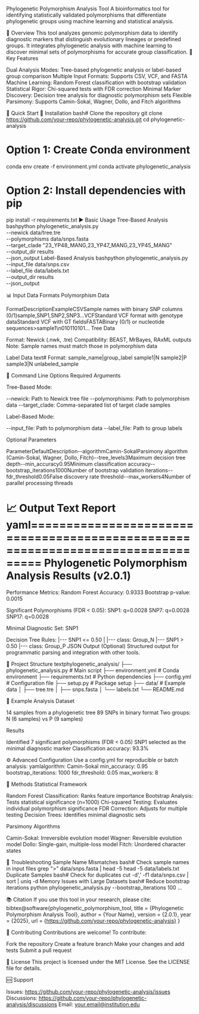 Phylogenetic Polymorphism Analysis Tool
A bioinformatics tool for identifying statistically validated polymorphisms that differentiate phylogenetic groups using machine learning and statistical analysis.

🧬 Overview
This tool analyzes genomic polymorphism data to identify diagnostic markers that distinguish evolutionary lineages or predefined groups. It integrates phylogenetic analysis with machine learning to discover minimal sets of polymorphisms for accurate group classification.
🔑 Key Features

Dual Analysis Modes: Tree-based phylogenetic analysis or label-based group comparison
Multiple Input Formats: Supports CSV, VCF, and FASTA
Machine Learning: Random Forest classification with bootstrap validation
Statistical Rigor: Chi-squared tests with FDR correction
Minimal Marker Discovery: Decision tree analysis for diagnostic polymorphism sets
Flexible Parsimony: Supports Camin-Sokal, Wagner, Dollo, and Fitch algorithms


🚀 Quick Start
🔧 Installation
bash# Clone the repository
git clone https://github.com/your-repo/phylogenetic-analysis.git
cd phylogenetic-analysis

# Option 1: Create Conda environment
conda env create -f environment.yml
conda activate phylogenetic_analysis

# Option 2: Install dependencies with pip
pip install -r requirements.txt
▶️ Basic Usage
Tree-Based Analysis
bashpython phylogenetic_analysis.py \
  --newick data/tree.tre \
  --polymorphisms data/snps.fasta \
  --target_clade "23_YP48_MANG,23_YP47_MANG,23_YP45_MANG" \
  --output_dir results \
  --json_output
Label-Based Analysis
bashpython phylogenetic_analysis.py \
  --input_file data/snps.csv \
  --label_file data/labels.txt \
  --output_dir results \
  --json_output

📊 Input Data Formats
Polymorphism Data

























FormatDescriptionExampleCSVSample names with binary SNP columns (0/1)sample,SNP1,SNP2,SNP3...VCFStandard VCF format with genotype dataStandard VCF with GT fieldsFASTABinary (0/1) or nucleotide sequences>sample1\n010110101...
Tree Data

Format: Newick (.nwk, .tre)
Compatibility: BEAST, MrBayes, RAxML outputs
Note: Sample names must match those in polymorphism data

Label Data
text# Format: sample_name|group_label
sample1|N
sample2|P
sample3|N
unlabeled_sample

🔧 Command Line Options
Required Arguments

Tree-Based Mode:

--newick: Path to Newick tree file
--polymorphisms: Path to polymorphism data
--target_clade: Comma-separated list of target clade samples


Label-Based Mode:

--input_file: Path to polymorphism data
--label_file: Path to group labels



Optional Parameters








































ParameterDefaultDescription--algorithmCamin-SokalParsimony algorithm (Camin-Sokal, Wagner, Dollo, Fitch)--tree_levels3Maximum decision tree depth--min_accuracy0.95Minimum classification accuracy--bootstrap_iterations1000Number of bootstrap validation iterations--fdr_threshold0.05False discovery rate threshold--max_workers4Number of parallel processing threads

📈 Output
Text Report
yaml================================================================================
Phylogenetic Polymorphism Analysis Results (v2.0.1)
================================================================================

Performance Metrics:
  Random Forest Accuracy: 0.9333
  Bootstrap p-value: 0.0015

Significant Polymorphisms (FDR < 0.05):
  SNP1: q=0.0028
  SNP7: q=0.0028
  SNP17: q=0.0028

Minimal Diagnostic Set:
  SNP1

Decision Tree Rules:
  |--- SNP1 <= 0.50
  |   |--- class: Group_N
  |--- SNP1 > 0.50
      |--- class: Group_P
JSON Output (Optional)
Structured output for programmatic parsing and integration with other tools.

📁 Project Structure
textphylogenetic_analysis/
├── phylogenetic_analysis.py    # Main script
├── environment.yml             # Conda environment
├── requirements.txt            # Python dependencies
├── config.yml                  # Configuration file
├── setup.py                    # Package setup
├── data/                       # Example data
│   ├── tree.tre
│   ├── snps.fasta
│   └── labels.txt
└── README.md

🧪 Example Analysis
Dataset

14 samples from a phylogenetic tree
89 SNPs in binary format
Two groups: N (6 samples) vs P (9 samples)

Results

Identified 7 significant polymorphisms (FDR < 0.05)
SNP1 selected as the minimal diagnostic marker
Classification accuracy: 93.3%


⚙️ Advanced Configuration
Use a config.yml for reproducible or batch analysis:
yamlalgorithm: Camin-Sokal
min_accuracy: 0.95
bootstrap_iterations: 1000
fdr_threshold: 0.05
max_workers: 8

🔬 Methods
Statistical Framework

Random Forest Classification: Ranks feature importance
Bootstrap Analysis: Tests statistical significance (n=1000)
Chi-squared Testing: Evaluates individual polymorphism significance
FDR Correction: Adjusts for multiple testing
Decision Trees: Identifies minimal diagnostic sets

Parsimony Algorithms

Camin-Sokal: Irreversible evolution model
Wagner: Reversible evolution model
Dollo: Single-gain, multiple-loss model
Fitch: Unordered character states


🐛 Troubleshooting
Sample Name Mismatches
bash# Check sample names in input files
grep ">" data/snps.fasta | head -5
head -5 data/labels.txt
Duplicate Samples
bash# Check for duplicates
cut -d',' -f1 data/snps.csv | sort | uniq -d
Memory Issues with Large Datasets
bash# Reduce bootstrap iterations
python phylogenetic_analysis.py --bootstrap_iterations 100 ...

📚 Citation
If you use this tool in your research, please cite:
bibtex@software{phylogenetic_polymorphism_tool,
  title = {Phylogenetic Polymorphism Analysis Tool},
  author = {Your Name},
  version = {2.0.1},
  year = {2025},
  url = {https://github.com/your-repo/phylogenetic-analysis}
}

🤝 Contributing
Contributions are welcome! To contribute:

Fork the repository
Create a feature branch
Make your changes and add tests
Submit a pull request


📄 License
This project is licensed under the MIT License. See the LICENSE file for details.

🆘 Support

Issues: https://github.com/your-repo/phylogenetic-analysis/issues
Discussions: https://github.com/your-repo/phylogenetic-analysis/discussions
Email: your.email@institution.edu